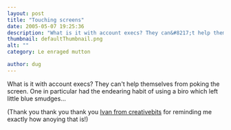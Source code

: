```yaml
---
layout: post
title: "Touching screens"
date: 2005-05-07 19:25:36
description: "What is it with account execs? They can&#8217;t help themselves from poking the screen. One in particular had the endearing habit of using a biro which left little blue smudges&#8230; (Thank you thank you thank you Ivan from creativebits for&#8230;"
thumbnail: defaultThumbnail.png
alt: ""
category: Le enraged mutton

author: dug
---
```


<p>What is it with account execs? They can't help themselves from poking the screen. One in particular had the endearing habit of using a biro which left little blue smudges...</p>

<p>(Thank you thank you thank you <a href="http://creativebits.org/node/1223">Ivan from creativebits</a> for reminding me exactly how anoying that is!)</p>

